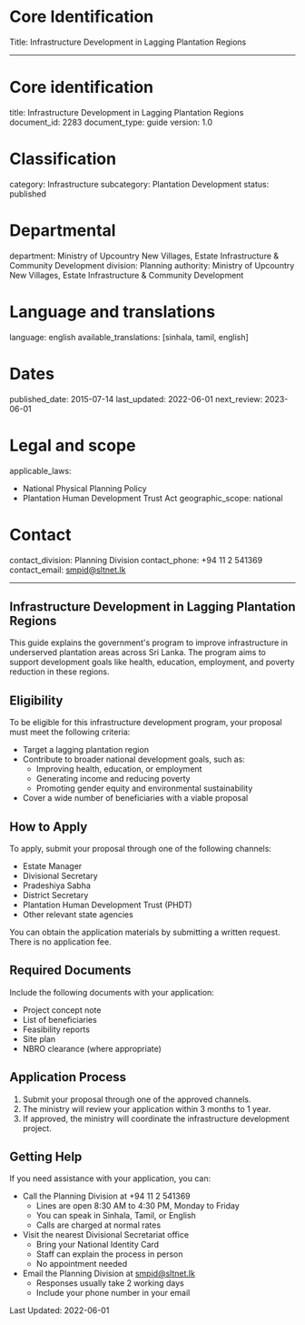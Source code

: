 # Core Identification
Title: Infrastructure Development in Lagging Plantation Regions

---
# Core identification
title: Infrastructure Development in Lagging Plantation Regions
document_id: 2283
document_type: guide
version: 1.0

# Classification
category: Infrastructure
subcategory: Plantation Development
status: published

# Departmental
department: Ministry of Upcountry New Villages, Estate Infrastructure & Community Development
division: Planning
authority: Ministry of Upcountry New Villages, Estate Infrastructure & Community Development

# Language and translations
language: english
available_translations: [sinhala, tamil, english]

# Dates
published_date: 2015-07-14
last_updated: 2022-06-01
next_review: 2023-06-01

# Legal and scope
applicable_laws:
 - National Physical Planning Policy
 - Plantation Human Development Trust Act
geographic_scope: national

# Contact
contact_division: Planning Division
contact_phone: +94 11 2 541369
contact_email: smpid@sltnet.lk

---

## Infrastructure Development in Lagging Plantation Regions

This guide explains the government's program to improve infrastructure in underserved plantation areas across Sri Lanka. The program aims to support development goals like health, education, employment, and poverty reduction in these regions.

## Eligibility

To be eligible for this infrastructure development program, your proposal must meet the following criteria:

- Target a lagging plantation region
- Contribute to broader national development goals, such as:
    - Improving health, education, or employment
    - Generating income and reducing poverty
    - Promoting gender equity and environmental sustainability
- Cover a wide number of beneficiaries with a viable proposal

## How to Apply

To apply, submit your proposal through one of the following channels:

- Estate Manager
- Divisional Secretary
- Pradeshiya Sabha
- District Secretary
- Plantation Human Development Trust (PHDT)
- Other relevant state agencies

You can obtain the application materials by submitting a written request. There is no application fee.

## Required Documents

Include the following documents with your application:

- Project concept note
- List of beneficiaries
- Feasibility reports
- Site plan
- NBRO clearance (where appropriate)

## Application Process

1. Submit your proposal through one of the approved channels.
2. The ministry will review your application within 3 months to 1 year.
3. If approved, the ministry will coordinate the infrastructure development project.

## Getting Help

If you need assistance with your application, you can:

- Call the Planning Division at +94 11 2 541369
    - Lines are open 8:30 AM to 4:30 PM, Monday to Friday
    - You can speak in Sinhala, Tamil, or English
    - Calls are charged at normal rates
- Visit the nearest Divisional Secretariat office
    - Bring your National Identity Card
    - Staff can explain the process in person
    - No appointment needed
- Email the Planning Division at smpid@sltnet.lk
    - Responses usually take 2 working days
    - Include your phone number in your email

Last Updated: 2022-06-01